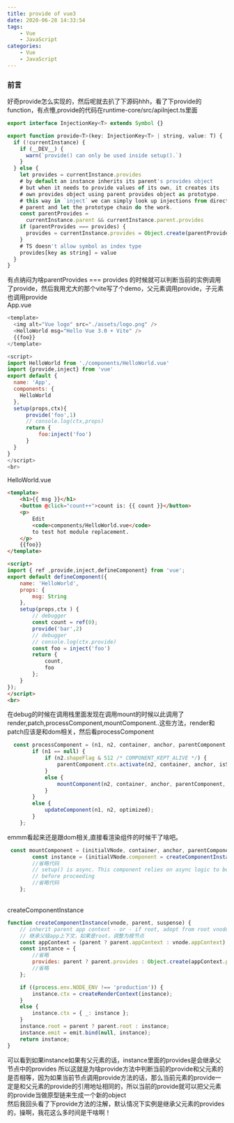 ```yaml
---
title: provide of vue3
date: 2020-06-28 14:33:54
tags: 
    - Vue 
    - JavaScript
categories: 
    - Vue 
    - JavaScript
---
```


### 前言

好奇provide怎么实现的，然后呢就去扒了下源码hhh，看了下provide的function，有点懵,provide的代码在runtime-core/src/apiInject.ts里面
```js
export interface InjectionKey<T> extends Symbol {}

export function provide<T>(key: InjectionKey<T> | string, value: T) {
  if (!currentInstance) {
    if (__DEV__) {
      warn(`provide() can only be used inside setup().`)
    }
  } else {
    let provides = currentInstance.provides
    # by default an instance inherits its parent's provides object
    # but when it needs to provide values of its own, it creates its
    # own provides object using parent provides object as prototype.
    # this way in `inject` we can simply look up injections from direct
    # parent and let the prototype chain do the work.
    const parentProvides =
      currentInstance.parent && currentInstance.parent.provides
    if (parentProvides === provides) {
      provides = currentInstance.provides = Object.create(parentProvides)
    }
    # TS doesn't allow symbol as index type
    provides[key as string] = value
  }
}
```
<!-- more -->
有点纳闷为啥parentProvides === provides 的时候就可以判断当前的实例调用了provide，然后我用尤大的那个vite写了个demo，父元素调用provide，子元素也调用provide
<br>App.vue
```js
<template>
  <img alt="Vue logo" src="./assets/logo.png" />
  <HelloWorld msg="Hello Vue 3.0 + Vite" />
  {{foo}}
</template>

<script>
import HelloWorld from './components/HelloWorld.vue'
import {provide,inject} from 'vue'
export default {
  name: 'App',
  components: {
    HelloWorld
  },
  setup(props,ctx){
	  provide('foo',1)
	  // console.log(ctx,props)
	  return {
		  foo:inject('foo')
	  }
  }
}
</script>
<br>
```
HelloWorld.vue
```html
<template>
	<h1>{{ msg }}</h1>
	<button @click="count++">count is: {{ count }}</button>
	<p>
		Edit
		<code>components/HelloWorld.vue</code>
		to test hot module replacement.
	</p>
	{{foo}}
</template>

<script>
import { ref ,provide,inject,defineComponent} from 'vue';
export default defineComponent({
	name: 'HelloWorld',
	props: {
		msg: String
	},
	setup(props,ctx ) {
		// debugger
		const count = ref(0);
		provide('bar',2)
		// debugger
		// console.log(ctx.provide)
		const foo = inject('foo')
		return {
			count,
			foo
		};
	}
});
</script>
<br>
```

在debug的时候在调用栈里面发现在调用mount的时候以此调用了render,patch,processComponent,mountComponent..这些方法，render和patch应该是和dom相关，然后看processComponent
```js
  const processComponent = (n1, n2, container, anchor, parentComponent, parentSuspense, isSVG, optimized) => {
        if (n1 == null) {
            if (n2.shapeFlag & 512 /* COMPONENT_KEPT_ALIVE */) {
                parentComponent.ctx.activate(n2, container, anchor, isSVG, optimized);
            }
            else {
                mountComponent(n2, container, anchor, parentComponent, parentSuspense, isSVG, optimized);
            }
        }
        else {
            updateComponent(n1, n2, optimized);
        }
    };
```
emmm看起来还是跟dom相关,直接看渲染组件的时候干了啥吧。
```js
 const mountComponent = (initialVNode, container, anchor, parentComponent, parentSuspense, isSVG, optimized) => {
        const instance = (initialVNode.component = createComponentInstance(initialVNode, parentComponent, parentSuspense)); //看这个实例
        //省略代码
        // setup() is async. This component relies on async logic to be resolved
        // before proceeding
        //省略代码
    };
```
<br>
createComponentInstance

```js
function createComponentInstance(vnode, parent, suspense) {
    // inherit parent app context - or - if root, adopt from root vnode
    // 继承父级app上下文，如果是root，调整为根节点
    const appContext = (parent ? parent.appContext : vnode.appContext) || emptyAppContext;
    const instance = {
        //省略
        provides: parent ? parent.provides : Object.create(appContext.provides),
        //省略
    };

    if ((process.env.NODE_ENV !== 'production')) {
        instance.ctx = createRenderContext(instance);
    }
    else {
        instance.ctx = { _: instance };
    }
    instance.root = parent ? parent.root : instance;
    instance.emit = emit.bind(null, instance);
    return instance;
}
```
可以看到如果instance如果有父元素的话，instance里面的provides是会继承父节点中的provides
所以这就是为啥provide方法中判断当前的provide和父元素的是否相等，因为如果当前节点调用provide方法的话，那么当前元素的provide一定是和父元素的provide的引用地址相同的，所以当前的provide就可以把父元素的provide当做原型链来生成一个新的object
<br>
然后我回头看了下provide方法的注解，默认情况下实例是继承父元素的provides的，操啊，我花这么多时间是干啥啊！